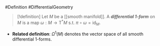 #Definition #DifferentialGeometry 
> [!definition]
> Let $M$ be a [[smooth manifold]]. A ***differential 1-form*** on $M$ is a map $\omega:M\to \text{T}^{*}M$ s.t. $\pi \circ \omega=\text{id}_{M}$.
- **Related definition**: $\Omega^1(M)$ denotes the vector space of all smooth differential 1-forms. 